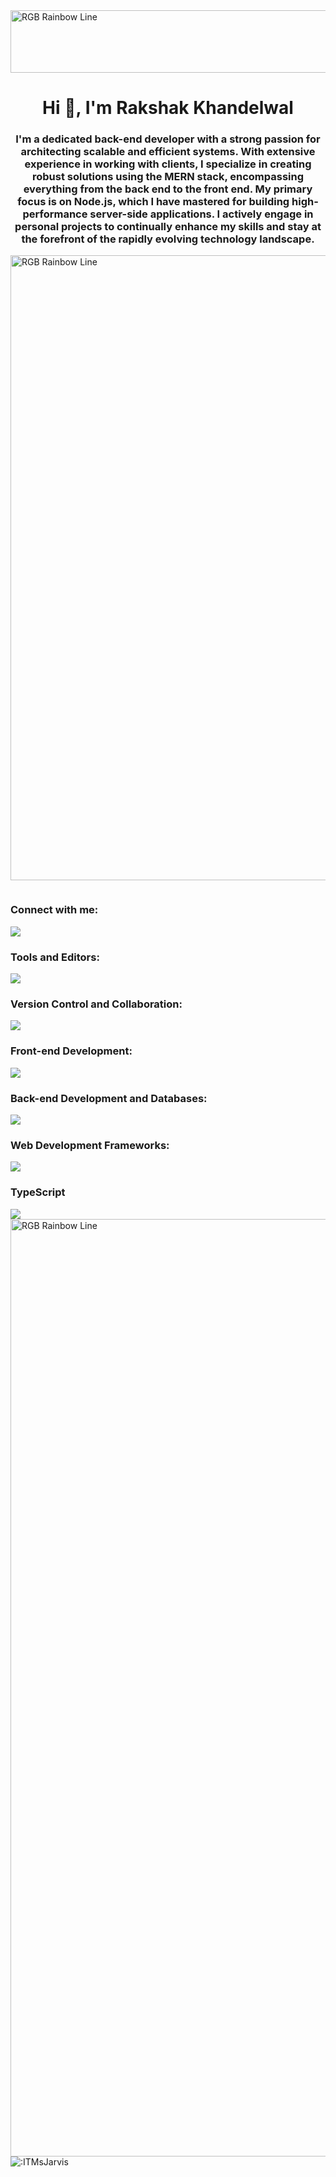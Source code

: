 
<img src="./banner-welcome.gif" alt="RGB Rainbow Line" width="1000" height="100"/>


<h1 align="center">Hi 👋, I'm Rakshak Khandelwal</h1>
<h3 align="center">
I'm a dedicated back-end developer with a strong passion for architecting scalable and efficient systems. With extensive experience in working with clients, I specialize in creating robust solutions using the MERN stack, encompassing everything from the back end to the front end. My primary focus is on Node.js, which I have mastered for building high-performance server-side applications. I actively engage in personal projects to continually enhance my skills and stay at the forefront of the rapidly evolving technology landscape.
</h3>

<img src="./rgb-rainbow.gif" alt="RGB Rainbow Line" width="1000"/>


<p align="left"> <a href="https://twitter.com/" target="blank"><img src="https://img.shields.io/twitter/follow/?logo=twitter&style=for-the-badge" alt="" /></a> </p>


<div class="strip-container">
  <div class="strip red"></div>
    <div class="strip green"></div>
    <div class="strip blue"></div>
</div>


<h3 align="left">Connect with me:</h3>
<p align="left">
<a href="https://www.linkedin.com/in/rakshak-khandelwal-358782249/" target="blank"><img src="https://skillicons.dev/icons?i=linkedin" /></a>
</p>



 <h3 align="left">Tools and Editors:</h3>
<img src="https://skillicons.dev/icons?i=stackoverflow,vscode" />
<h3 align="left">Version Control and Collaboration:</h3>
 <img src="https://skillicons.dev/icons?i=github,discord" />
 
 
<h3 align="left">Front-end Development:</h3>
 <img src="https://skillicons.dev/icons?i=bootstrap,codepen,css,figma,js,react,sass,vue,wordpress" />
<h3 align="left">Back-end Development and Databases: </h3>
<img src="https://skillicons.dev/icons?i=mysql,nodejs" />
<h3 align="left">Web Development Frameworks:</h3>
<img src="https://skillicons.dev/icons?i=nextjs" />
<h3 align="left">TypeScript</h3>
<img src="https://skillicons.dev/icons?i=ts" />



<img src="./rgb-rainbow.gif" alt="RGB Rainbow Line" width="1500"/>

<img src="https://count.getloli.com/get/@:ITMsJarvis" alt=":ITMsJarvis" />
